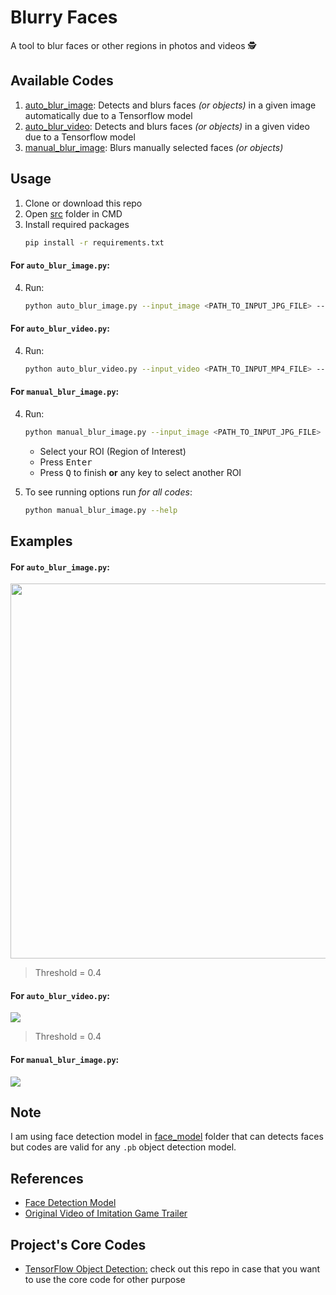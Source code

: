 # Blurry Faces
A tool to blur faces or other regions in photos and videos 🕵️‍

## Available Codes
1. [auto_blur_image](./src/auto_blur_image.py): Detects and blurs faces _(or objects)_ in a given image automatically due to a Tensorflow model
2. [auto_blur_video](./src/auto_blur_video.py): Detects and blurs faces _(or objects)_ in a given video due to a Tensorflow model
3. [manual_blur_image](./src/manual_blur_image.py): Blurs manually selected faces _(or objects)_


## Usage 
1. Clone or download this repo
2. Open [src](/src) folder in CMD
3. Install required packages
   ```bash
   pip install -r requirements.txt
   ```

#### For `auto_blur_image.py`:
4. Run:
   ```bash
   python auto_blur_image.py --input_image <PATH_TO_INPUT_JPG_FILE> --output_image <PATH_TO_OUTPUT_JPG_FILE>  --model_path <PATH_TO_INPUT_PB_FILE> --threshold <THRESHOLD>
   ```

#### For `auto_blur_video.py`:
4. Run:
   ```bash
   python auto_blur_video.py --input_video <PATH_TO_INPUT_MP4_FILE> --output_video <PATH_TO_OUTPUT_MP4_FILE> --model_path  <PATH_TO_INPUT_PB_FILE>  --threshold <THRESHOLD>
   ```

#### For `manual_blur_image.py`:
4. Run:
   ```bash
   python manual_blur_image.py --input_image <PATH_TO_INPUT_JPG_FILE> --output_image <PATH_TO_OUTPUT_JPG_FILE>
   ```
    * Select your ROI (Region of Interest)
    * Press <kbd>Enter</kbd>
    * Press <kbd>Q</kbd> to finish **or** any key to select another ROI

5. To see running options run _for all codes_:
   ```bash
   python manual_blur_image.py --help

##  Examples

#### For `auto_blur_image.py`:
<img src="./outputs/auto_blur_image.jpg" width="600"  />

> Threshold = 0.4

#### For `auto_blur_video.py`:
![](./outputs/auto_blur_video.gif)

> Threshold = 0.4

#### For `manual_blur_image.py`:
![](./outputs/manual_blur_image.gif)

## Note
I am using face detection model in [face_model](./face_model) folder that can detects faces but codes are valid for any `.pb` object detection model.

## References 
* [Face Detection Model](https://github.com/yeephycho/tensorflow-face-detection)
* [Original Video of Imitation Game Trailer](https://www.youtube.com/watch?v=j2jRs4EAvWM)

## Project's Core Codes
- [TensorFlow Object Detection:](https://github.com/asmaamirkhan/TFObjectDetection) check out this repo in case that you want to use the core code for other purpose 


